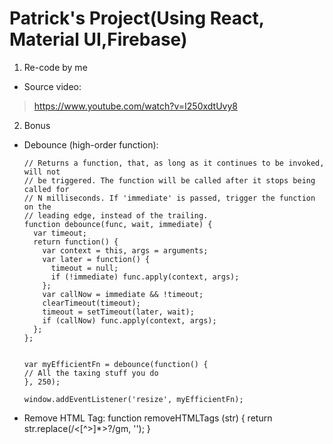 # Patrick's Project(Using React, Material UI,Firebase)
1. Re-code by me
* Source video:
> https://www.youtube.com/watch?v=I250xdtUvy8
2. Bonus
* Debounce (high-order function):

      // Returns a function, that, as long as it continues to be invoked, will not
      // be triggered. The function will be called after it stops being called for
      // N milliseconds. If 'immediate' is passed, trigger the function on the
      // leading edge, instead of the trailing.
      function debounce(func, wait, immediate) {
        var timeout;
        return function() {
          var context = this, args = arguments;
          var later = function() {
            timeout = null;
            if (!immediate) func.apply(context, args);
          };
          var callNow = immediate && !timeout;
          clearTimeout(timeout);
          timeout = setTimeout(later, wait);
          if (callNow) func.apply(context, args);
        };
      };


      var myEfficientFn = debounce(function() {
      // All the taxing stuff you do
      }, 250);

      window.addEventListener('resize', myEfficientFn);

* Remove HTML Tag:
      function removeHTMLTags (str) {
        return str.replace(/<[^>]*>?/gm, '');
      } 